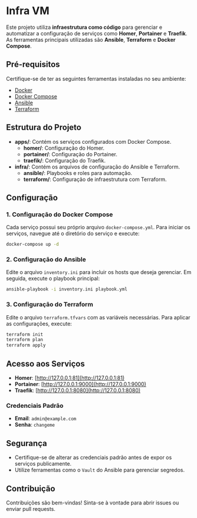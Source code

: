 # Infra VM

Este projeto utiliza **infraestrutura como código** para gerenciar e automatizar a configuração de serviços como **Homer**, **Portainer** e **Traefik**. As ferramentas principais utilizadas são **Ansible**, **Terraform** e **Docker Compose**.

## Pré-requisitos

Certifique-se de ter as seguintes ferramentas instaladas no seu ambiente:

- [Docker](https://www.docker.com/)
- [Docker Compose](https://docs.docker.com/compose/)
- [Ansible](https://www.ansible.com/)
- [Terraform](https://www.terraform.io/)

## Estrutura do Projeto

- **apps/**: Contém os serviços configurados com Docker Compose.
  - **homer/**: Configuração do Homer.
  - **portainer/**: Configuração do Portainer.
  - **traefik/**: Configuração do Traefik.
- **infra/**: Contém os arquivos de configuração do Ansible e Terraform.
  - **ansible/**: Playbooks e roles para automação.
  - **terraform/**: Configuração de infraestrutura com Terraform.

## Configuração

### 1. Configuração do Docker Compose

Cada serviço possui seu próprio arquivo `docker-compose.yml`. Para iniciar os serviços, navegue até o diretório do serviço e execute:

```bash
docker-compose up -d
```

### 2. Configuração do Ansible

Edite o arquivo `inventory.ini` para incluir os hosts que deseja gerenciar. Em seguida, execute o playbook principal:

```bash
ansible-playbook -i inventory.ini playbook.yml
```

### 3. Configuração do Terraform

Edite o arquivo `terraform.tfvars` com as variáveis necessárias. Para aplicar as configurações, execute:

```bash
terraform init
terraform plan
terraform apply
```

## Acesso aos Serviços

- **Homer**: [http://127.0.0.1:81](http://127.0.0.1:81)
- **Portainer**: [http://127.0.0.1:9000](http://127.0.0.1:9000)
- **Traefik**: [http://127.0.0.1:8080](http://127.0.0.1:8080)

### Credenciais Padrão

- **Email**: `admin@example.com`
- **Senha**: `changeme`

## Segurança

- Certifique-se de alterar as credenciais padrão antes de expor os serviços publicamente.
- Utilize ferramentas como o `Vault` do Ansible para gerenciar segredos.

## Contribuição

Contribuições são bem-vindas! Sinta-se à vontade para abrir issues ou enviar pull requests.